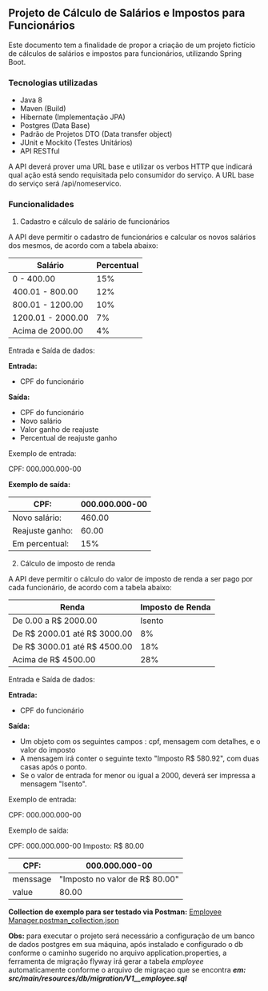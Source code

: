 ## Projeto de Cálculo de Salários e Impostos para Funcionários

Este documento tem a finalidade de propor a criação de um projeto fictício de cálculos de salários e impostos para
funcionários, utilizando Spring Boot.

### Tecnologias utilizadas

- Java 8
- Maven (Build)
- Hibernate (Implementação JPA)
- Postgres (Data Base)
- Padrão de Projetos DTO (Data transfer object)
- JUnit e Mockito (Testes Unitários)
- API RESTful

A API deverá prover uma URL base e utilizar os verbos HTTP que indicará qual ação está sendo requisitada pelo consumidor
do serviço. A URL base do serviço será /api/nomeservico.

### Funcionalidades

1. Cadastro e cálculo de salário de funcionários

A API deve permitir o cadastro de funcionários e calcular os novos salários dos mesmos, de acordo com a tabela abaixo:

| Salário           | Percentual |
|-------------------|------------|
| 0 - 400.00        | 15%        |
| 400.01 - 800.00   | 12%        |
| 800.01 - 1200.00  | 10%        |
| 1200.01 - 2000.00 | 7%         |
| Acima de 2000.00  | 4%         |

Entrada e Saída de dados:

**Entrada:**

- CPF do funcionário

**Saída:**

- CPF do funcionário
- Novo salário
- Valor ganho de reajuste
- Percentual de reajuste ganho

Exemplo de entrada:

CPF: 000.000.000-00

**Exemplo de saída:**

| CPF:            | 000.000.000-00 |
|-----------------|----------------|
| Novo salário:   | 460.00         |
| Reajuste ganho: | 60.00          |
| Em percentual:  | 15%            |

2. Cálculo de imposto de renda

A API deve permitir o cálculo do valor de imposto de renda a ser pago por cada funcionário, de acordo com a tabela
abaixo:

| Renda                        | Imposto de Renda |
|------------------------------|------------------|
| De 0.00 a R$ 2000.00         | Isento           |
| De R$ 2000.01 até R$ 3000.00 | 8%               |
| De R$ 3000.01 até R$ 4500.00 | 18%              |
| Acima de R$ 4500.00          | 28%              |

Entrada e Saída de dados:

**Entrada:**

- CPF do funcionário

**Saída:**

- Um objeto com os seguintes campos : cpf, mensagem com detalhes, e o valor do imposto
- A mensagem irá conter o seguinte texto "Imposto R$ 580.92", com duas casas após o ponto.
- Se o valor de entrada for menor ou igual a 2000, deverá ser impressa a mensagem "Isento".

Exemplo de entrada:

CPF: 000.000.000-00

Exemplo de saída:

CPF: 000.000.000-00
Imposto: R$ 80.00

| CPF:     | 000.000.000-00                 |
|----------|--------------------------------|
| menssage | "Imposto no valor de R$ 80.00" |
| value    | 80.00                          |

**Collection de exemplo para ser testado via Postman:**
[Employee Manager.postman_collection.json](..%2F..%2FEmployee%20Manager.postman_collection.json)

**Obs:** para executar o projeto será necessário a configuração de um banco de dados postgres em sua máquina,
após instalado e configurado o db conforme o caminho sugerido no arquivo application.properties, a ferramenta de migração
flyway
irá gerar a tabela _employee_ automaticamente conforme o arquivo de migraçao que se encontra **_em:
src/main/resources/db/migration/V1__employee.sql_**
